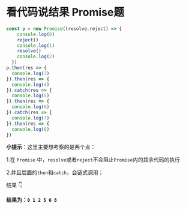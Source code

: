 # 看代码说结果 Promise题

~~~js
const p = new Promise((resolve,reject) => {
    console.log(0)
    reject()
    console.log(1)
    resolve()
    console.log(2)
  })
p.then(res => {
  console.log(3)
}).then(res => {
  console.log(4)
}).catch(res => {
  console.log(5)
}).then(res => {
  console.log(6)
}).catch(res => {
  console.log(7)
}).then(res => {
  console.log(8)
})
~~~

**小提示**：这里主要想考察的是两个点：

1.在 `Promise` 中，`resolve`或者`reject`不会阻止`Promise`内的其余代码的执行

2.并且后面的`then`和`catch`，会链式调用；

结果 👇











**结果为：`0 1 2 5 6 8`**